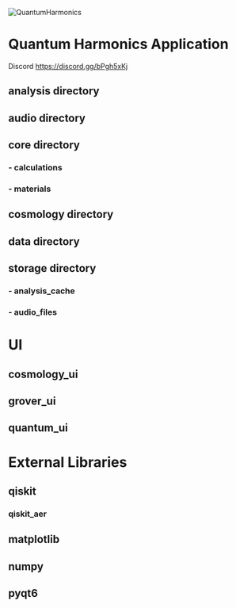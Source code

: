 ![QuantumHarmonics](graphics/QuantumHarmonics.jpg)

# Quantum Harmonics Application

Discord https://discord.gg/bPgh5xKj

## analysis directory

## audio directory

## core directory
### - calculations
### - materials

## cosmology directory

## data directory

## storage directory
### - analysis_cache
### - audio_files

# UI

## cosmology_ui
## grover_ui
## quantum_ui


# External Libraries

## qiskit

### qiskit_aer

## matplotlib

## numpy

## pyqt6
